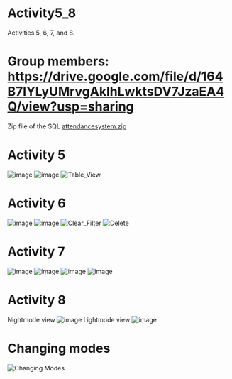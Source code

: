 # Activity5_8
Activities 5, 6, 7, and 8.
# Group members: https://drive.google.com/file/d/164B7lYLyUMrvgAklhLwktsDV7JzaEA4Q/view?usp=sharing
Zip file of the SQL
[attendancesystem.zip](https://github.com/GrinHornet/Activity5_8/files/13179539/attendancesystem.zip)
# Activity 5
![image](https://github.com/GrinHornet/Activity5_8/assets/125188016/1e339456-0864-44a7-9a92-28e09e609be8)
![image](https://github.com/GrinHornet/Activity5_8/assets/125188016/5ad5900b-ff69-4c23-8437-e697b541225a)
![Table_View](https://github.com/GrinHornet/Activity5_8/assets/125188016/bcb4ef75-9f3d-40ff-a077-c557664de980)
# Activity 6
![image](https://github.com/GrinHornet/Activity5_8/assets/125188016/9e096169-d45f-4b7d-ab33-f4912d148289)
![image](https://github.com/GrinHornet/Activity5_8/assets/125188016/20bab906-bfd2-4e88-829e-3fbfbcb389b5)
![Clear_Filter](https://github.com/GrinHornet/Activity5_8/assets/125188016/f32190c1-f8cf-42cf-bdb1-c79ac0232155)
![Delete](https://github.com/GrinHornet/Activity5_8/assets/125188016/cecc9be3-8297-46b0-85b5-f4ff8aea3720)
# Activity 7
![image](https://github.com/GrinHornet/Activity5_8/assets/125188016/08b7b9cf-2443-4acb-af75-6a3776fd2468)
![image](https://github.com/GrinHornet/Activity5_8/assets/125188016/05c110ed-90a5-4ab5-b6da-d85239b15433)
![image](https://github.com/GrinHornet/Activity5_8/assets/125188016/380fbac1-752e-42d1-bc5c-1c1f9497d0f8)
![image](https://github.com/GrinHornet/Activity5_8/assets/125188016/b6823f82-8590-4dd7-b759-53d2a62da49f)
# Activity 8
Nightmode view
![image](https://github.com/GrinHornet/Activity5_8/assets/125188016/e940608d-25ee-463a-8f76-07dc6ba0c90d)
Lightmode view
![image](https://github.com/GrinHornet/Activity5_8/assets/125188016/322d858d-4ad2-41b5-8e96-037f183272a1)
# Changing modes
![Changing Modes](https://github.com/GrinHornet/Activity5_8/assets/125188016/9312d673-0121-4d91-98d1-c0a1fe941729)

